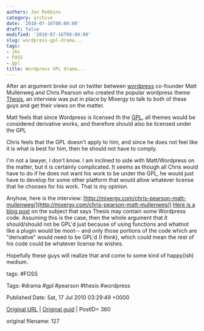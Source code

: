 ```yaml
---
authors: Jon Robbins
category: archive
date: '2010-07-16T00:00:00'
draft: false
modified: '2010-07-16T00:00:00'
slug: wordpress-gpl-drama...
tags:
- jbs
- FOSS
- gpl
title: Wordpress GPL drama...
---
```


After an argument broke out on twitter between [wordpress](http://wordpress.org) co-founder Matt Mullenweg and Chris Pearson who created the popular wordpress theme [Thesis](http://www.pearsonified.com/themes), an interview was put in place by Mixergy to talk to both of these guys and get their views on the matter.

 Matt feels that since Wordpress is licensed th the [GPL](http://www.gnu.org/licenses/gpl.html), all themes would be considered derivative works, and therefore should also be licensed under the GPL

 Chris feels that the GPL doesn't apply to him, and since he does not feel like it is what is best for him, then he should not have to comply.

 I'm not a lawyer, I don't know.  I am inclined to side with Matt/Wordpress on the matter, but it is certainly complicated.  It seems as though all Chris would have to do if he does not want his work to be under the GPL, he would just have to develop for some other platform that would allow whatever license that he chooses for his work.  That is my opinion.

 Anyhow, here is the interview: [http://mixergy.com/chris-pearson-matt-mullenweg/](http://mixergy.com/chris-pearson-matt-mullenweg/)
[Here is a blog post](http://drewblas.com/2010/07/15/an-analysis-of-gpled-code-in-thesis/) on the subject that says Thesis may contain some Wordpress code.  Assuming this is the case, then the whole argument that it should/should not be GPL'd just because of using  functions and whatnot like a plugin would be moot-- and only those portions of the code which are "derivative" would  need to be GPL'd (I think), which could mean the rest of his code could be whatever license he wishes.

 Hopefully these guys will realize that and  come to some kind of happy(ish) medium.

 



tags: #FOSS 

Tags:  #drama #gpl #pearson #thesis #wordpress 


Published Date: Sat, 17 Jul 2010 03:29:49 +0000 

[Original URL](http://factorq.net/2010/07/16/wordpress-gpl-drama/) | [Original guid](http://factorq.net/?p=360) | PostID= 360

 original filename: 127
